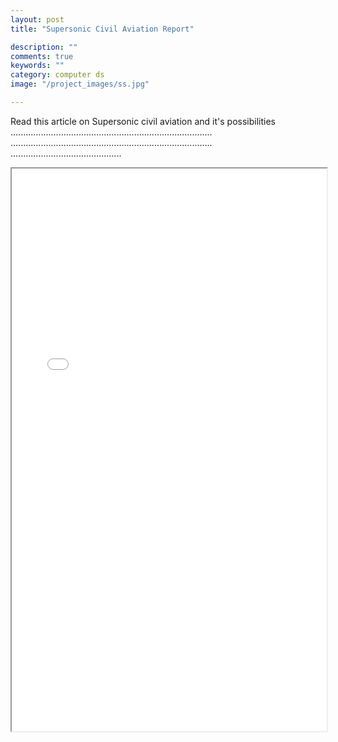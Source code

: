```yaml
---
layout: post
title: "Supersonic Civil Aviation Report"

description: ""
comments: true
keywords: ""
category: computer ds
image: "/project_images/ss.jpg"

---
```


Read this article on Supersonic civil aviation and it's possibilities ................................................................................
................................................................................
............................................
  <iframe src="{{ '/pdfs/term_paper.pdf'| prepend: site.baseurl }}" width="100%" height="900 px" >
  </iframe>
